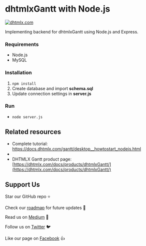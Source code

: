dhtmlxGantt with Node.js 
========================
[![dhtmlx.com](https://img.shields.io/badge/made%20by-DHTMLX-blue)](https://dhtmlx.com/)

Implementing backend for dhtmlxGantt using Node.js and Express.

### Requirements

- Node.js
- MySQL

### Installation

1. `npm install`
2. Create database and import **schema.sql**
3. Update connection settings in **server.js**

### Run

- `node server.js`

## Related resources

- Complete tutorial: https://docs.dhtmlx.com/gantt/desktop__howtostart_nodejs.html
- 
- DHTMLX Gantt product page: [https://dhtmlx.com/docs/products/dhtmlxGantt/](https://dhtmlx.com/docs/products/dhtmlxGantt/)

## Support Us

Star our GitHub repo :star:

Check our [roadmap](https://trello.com/b/fhOySHPj/gantt-roadmap) for future updates :wrench:

Read us on [Medium](https://medium.com/@dhtmlx) :newspaper:

Follow us on [Twitter](https://twitter.com/dhtmlx) :bird:

Like our page on [Facebook](https://www.facebook.com/dhtmlx/) :thumbsup:
